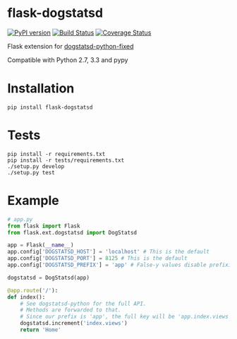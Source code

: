 flask-dogstatsd
===============

[![PyPI version](https://badge.fury.io/py/Flask-DogStatsd.png)](http://badge.fury.io/py/Flask-DogStatsd)
[![Build Status](https://travis-ci.org/xsleonard/flask-dogstatsd.png)](https://travis-ci.org/xsleonard/flask-dogstatsd)
[![Coverage Status](https://coveralls.io/repos/xsleonard/flask-dogstatsd/badge.png)](https://coveralls.io/r/xsleonard/flask-dogstatsd)

Flask extension for [dogstatsd-python-fixed](https://github.com/xsleonard/dogstatsd-python)

Compatible with Python 2.7, 3.3 and pypy

Installation
============

```
pip install flask-dogstatsd
```

Tests
=====

```
pip install -r requirements.txt
pip install -r tests/requirements.txt
./setup.py develop
./setup.py test
```

Example
=======

```python
# app.py
from flask import Flask
from flask.ext.dogstatsd import DogStatsd

app = Flask(__name__)
app.config['DOGSTATSD_HOST'] = 'localhost' # This is the default
app.config['DOGSTATSD_PORT'] = 8125 # This is the default
app.config['DOGSTATSD_PREFIX'] = 'app' # False-y values disable prefixing

dogstatsd = DogStatsd(app)

@app.route('/'):
def index():
    # See dogstatsd-python for the full API.  
    # Methods are forwarded to that.
    # Since our prefix is 'app', the full key will be 'app.index.views'
    dogstatsd.increment('index.views')
    return 'Home'
```
